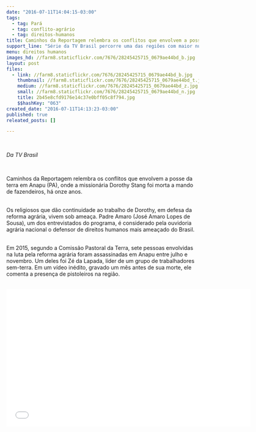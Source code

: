 ```yaml
---
date: "2016-07-11T14:04:15-03:00"
tags:
  - tag: Pará
  - tag: conflito-agrário
  - tag: direitos-humanos
title: Caminhos da Reportagem relembra os conflitos que envolvem a posse da terra em Anapu (PA)
support_line: "Série da TV Brasil percorre uma das regiões com maior número de conflitos agrários no país. "
menu: direitos humanos
images_hd: //farm8.staticflickr.com/7676/28245425715_0679ae44bd_b.jpg
layout: post
files:
  - link: //farm8.staticflickr.com/7676/28245425715_0679ae44bd_b.jpg
    thumbnail: //farm8.staticflickr.com/7676/28245425715_0679ae44bd_t.jpg
    medium: //farm8.staticflickr.com/7676/28245425715_0679ae44bd_z.jpg
    small: //farm8.staticflickr.com/7676/28245425715_0679ae44bd_n.jpg
    title: 2b45e8cfd9176e14c37e0bff05c8f794.jpg
    $$hashKey: "063"
created_date: "2016-07-11T14:13:23-03:00"
published: true
releated_posts: []

---
```

<p>&nbsp;</p>

<p><em>Da TV Brasil</em></p>

<p>&nbsp;</p>

<p>Caminhos da Reportagem relembra os conflitos que envolvem a posse da terra em Anapu (PA), onde a mission&aacute;ria Dorothy Stang foi morta a mando de fazendeiros, h&aacute; onze anos.</p>

<p><br />
Os religiosos que d&atilde;o continuidade ao trabalho de Dorothy, em defesa da reforma agr&aacute;ria, vivem sob amea&ccedil;a. Padre Amaro (Jos&eacute; Amaro Lopes de Sousa), um dos entrevistados do programa, &eacute; considerado pela ouvidoria agr&aacute;ria nacional o defensor de direitos humanos mais amea&ccedil;ado do Brasil.</p>

<p><br />
Em 2015, segundo a Comiss&atilde;o Pastoral da Terra, sete pessoas envolvidas na luta pela reforma agr&aacute;ria foram assassinadas em Anapu entre julho e novembro. Um deles foi Z&eacute; da Lapada, l&iacute;der de um grupo de trabalhadores sem-terra. Em um v&iacute;deo in&eacute;dito, gravado um m&ecirc;s antes de sua morte, ele comenta a presen&ccedil;a de pistoleiros na regi&atilde;o.</p>

<p><br />
<iframe allowfullscreen="" frameborder="0" height="360" src="//www.youtube.com/embed/1rwuGGn4wF4" width="640"></iframe></p>
